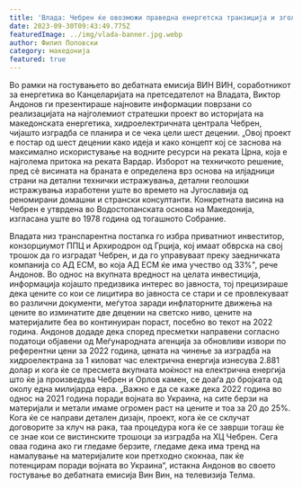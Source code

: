 ```yaml
---
title: 'Влада: Чебрен ќе овозможи праведна енергетска транзиција и зголемени инвестиции во обновливи извори на енергија - 30 СЕПТЕМВРИ 2023'
date: 2023-09-30T09:43:49.775Z
featuredImage: ../img/vlada-banner.jpg.webp
author: Филип Поповски
category: македонија
featured: true
---
```

Во рамки на гостувањето во дебатната емисија ВИН ВИН, соработникот за енергетика во Канцеларијата на претседателот на Владата, Виктор Андонов ги презентираше најновите информации поврзани со реализацијата на најголемиот стратешки проект во историјата на македонската енергетика, хидроелектричната централа Чебрен, чијашто изградба се планира и се чека цели шест децении.
„Овој проект е постар од шест децении како идеја и како концепт кој се заснова на максимално искористување на водните ресурси на реката Црна, која е најголема притока на реката Вардар. Изборот на техничкото решение, пред сè висината на браната е определена врз основа на илјадници страни на детални технички истражувања, детални геолошки истражувања изработени уште во времето на Југославија од реномирани домашни и странски консултанти. Конкретната висина на Чебрен е утврдена во Водостопанската основа на Македонија, изгласана уште во 1978 година од тогашното Собрание.

Владата низ транспарентна постапка го избра приватниот инвеститор, конзорциумот ППЦ и Архиродрон од Грција, кој имаат обврска на свој трошок да го изградат Чебрен, и да го управуваат преку заедничката компанија со АД ЕСМ, во која АД ЕСМ ќе има учество од 33%", рече Андонов.
Во однос на вкупната вредност на целата инвестиција, информација којашто предизвика интерес во јавноста, тој прецизираше дека цените со кои се лицитира во јавноста се стари и се провлекуваат во различни документи, меѓутоа заради инфлаторните движења на цените во изминатите две децении на светско ниво, цените на материјалите беа во континуиран пораст, посебно во текот на 2022 година. Андонов додаде дека според пресметки направени согласно податоци објавени од Меѓународната агенција за обновливи извори по референтни цени за 2022 година, цената на чинење за изградба на хидроелектрана за 1 киловат час електрична енергија изнесува 2.881 долар и кога ќе се пресмета вкупната моќност на електрична енергија што ќе ја произведува Чебрен и Орлов камен, се доаѓа до бројката од околу една милијарда евра.
„Важно е да се каже дека 2022 година во однос на 2021 година поради војната во Украина, на сите берзи на материјали и метали имаме огромен раст на цените и тоа за 20 до 25%. Кога ќе се направи детален дизајн, проект, кога ќе се склучат договорите за клуч на рака, таа процедура кога ќе се заврши тогаш ќе се знае кои се вистинските трошоци за изградба на ХЦ Чебрен. Сега оваа година ако ги гледаме берзите, гледаме дека има тренд на намалување на материјалите кои претходно скокнаа, пак ќе потенцирам поради војната во Украина“, истакна Андонов во своето гостување во дебатната емисија Вин Вин, на телевизија Телма.
